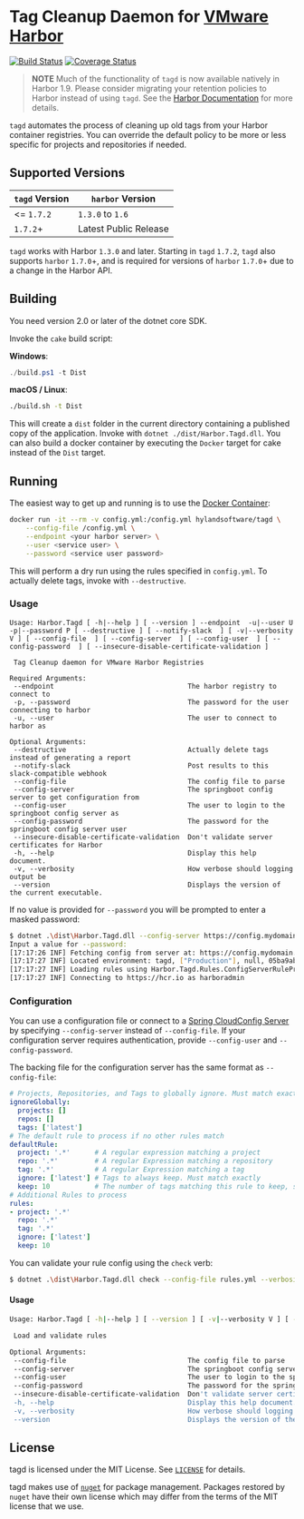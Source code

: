 # Tag Cleanup Daemon for [VMware Harbor](https://github.com/vmware/harbor)

[![Build Status](https://travis-ci.org/HylandSoftware/Harbor.Tagd.svg?branch=master)](https://travis-ci.org/HylandSoftware/Harbor.Tagd) [![Coverage Status](https://coveralls.io/repos/github/HylandSoftware/Harbor.Tagd/badge.svg?branch=master)](https://coveralls.io/github/HylandSoftware/Harbor.Tagd?branch=master)

> **NOTE** Much of the functionality of `tagd` is now available natively in
> Harbor 1.9. Please consider migrating your retention policies to Harbor
> instead of using `tagd`. See the [Harbor Documentation](https://github.com/goharbor/harbor/blob/master/docs/user_guide.md#tag-retention-rules)
> for more details.

`tagd` automates the process of cleaning up old tags from your Harbor container
registries. You can override the default policy to be more or less specific for
projects and repositories if needed.

## Supported Versions

| `tagd` Version | `harbor` Version |
| -------------- | ---------------- |
| <= `1.7.2`     | `1.3.0` to `1.6` |
| `1.7.2`+       | Latest Public Release |

`tagd` works with Harbor `1.3.0` and later. Starting in `tagd` `1.7.2`,
`tagd` also supports `harbor` `1.7.0`+, and is required for versions of
`harbor` `1.7.0`+ due to a change in the Harbor API.

## Building

You need version 2.0 or later of the dotnet core SDK.

Invoke the `cake` build script:

**Windows**:

```powershell
./build.ps1 -t Dist
```

**macOS / Linux**:

```bash
./build.sh -t Dist
```

This will create a `dist` folder in the current directory containing a published
copy of the application. Invoke with `dotnet ./dist/Harbor.Tagd.dll`. You can
also build a docker container by executing the `Docker` target for cake instead
of the `Dist` target.

## Running

The easiest way to get up and running is to use the [Docker Container](https://hub.docker.com/r/hylandsoftware/tagd/):

```bash
docker run -it --rm -v config.yml:/config.yml hylandsoftware/tagd \
    --config-file /config.yml \
    --endpoint <your harbor server> \
    --user <service user> \
    --password <service user password>
```

This will perform a dry run using the rules specified in `config.yml`. To
actually delete tags, invoke with `--destructive`.

### Usage

```text
Usage: Harbor.Tagd [ -h|--help ] [ --version ] --endpoint  -u|--user U -p|--password P [ --destructive ] [ --notify-slack  ] [ -v|--verbosity V ] [ --config-file  ] [ --config-server  ] [ --config-user  ] [ --config-password  ] [ --insecure-disable-certificate-validation ]

 Tag Cleanup daemon for VMware Harbor Registries

Required Arguments:
 --endpoint                                 The harbor registry to connect to
 -p, --password                             The password for the user connecting to harbor
 -u, --user                                 The user to connect to harbor as

Optional Arguments:
 --destructive                              Actually delete tags instead of generating a report
 --notify-slack                             Post results to this slack-compatible webhook
 --config-file                              The config file to parse
 --config-server                            The springboot config server to get configuration from
 --config-user                              The user to login to the springboot config server as
 --config-password                          The password for the springboot config server user
 --insecure-disable-certificate-validation  Don't validate server certificates for Harbor
 -h, --help                                 Display this help document.
 -v, --verbosity                            How verbose should logging output be
 --version                                  Displays the version of the current executable.
```

If no value is provided for `--password` you will be prompted to enter a masked password:

```bash
$ dotnet .\dist\Harbor.Tagd.dll --config-server https://config.mydomain.net --verbosity verbose --endpoint https://hcr.io --user harboradmin --password
Input a value for --password:
[17:17:26 INF] Fetching config from server at: https://config.mydomain.net
[17:17:27 INF] Located environment: tagd, ["Production"], null, 05ba9ab0fe7b8846da1863cac3b4eebaa260c54b
[17:17:27 INF] Loading rules using Harbor.Tagd.Rules.ConfigServerRuleProvider
[17:17:27 INF] Connecting to https://hcr.io as harboradmin
```

### Configuration

You can use a configuration file or connect to a [Spring CloudConfig Server](https://cloud.spring.io/spring-cloud-config/)
by specifying `--config-server` instead of `--config-file`. If your configuration
server requires authentication, provide `--config-user` and `--config-password`.

The backing file for the configuration server has the same format as
`--config-file`:

```yml
# Projects, Repositories, and Tags to globally ignore. Must match exactly
ignoreGlobally:
  projects: []
  repos: []
  tags: ['latest']
# The default rule to process if no other rules match
defaultRule:
  project: '.*'      # A regular expression matching a project
  repo: '.*'         # A regular Expression matching a repository
  tag: '.*'          # A regular Expression matching a tag
  ignore: ['latest'] # Tags to always keep. Must match exactly
  keep: 10           # The number of tags matching this rule to keep, sorted by creation date
# Additional Rules to process
rules:
- project: '.*'
  repo: '.*'
  tag: '.*'
  ignore: ['latest']
  keep: 10
```

You can validate your rule config using the `check` verb:

```bash
$ dotnet .\dist\Harbor.Tagd.dll check --config-file rules.yml --verbosity verbose
```

#### Usage

```bash
Usage: Harbor.Tagd [ -h|--help ] [ --version ] [ -v|--verbosity V ] [ --config-file  ] [ --config-server  ] [ --config-user  ] [ --config-password  ] [ --insecure-disable-certificate-validation ]

 Load and validate rules

Optional Arguments:
 --config-file                              The config file to parse
 --config-server                            The springboot config server to get configuration from
 --config-user                              The user to login to the springboot config server as
 --config-password                          The password for the springboot config server user
 --insecure-disable-certificate-validation  Don't validate server certificates for Harbor
 -h, --help                                 Display this help document.
 -v, --verbosity                            How verbose should logging output be
 --version                                  Displays the version of the current executable.
```

## License

tagd is licensed under the MIT License. See [`LICENSE`](./LICENSE) for details.

tagd makes use of [`nuget`](https://nuget.org) for package management. Packages
restored by `nuget` have their own license which may differ from the terms of
the MIT license that we use.
